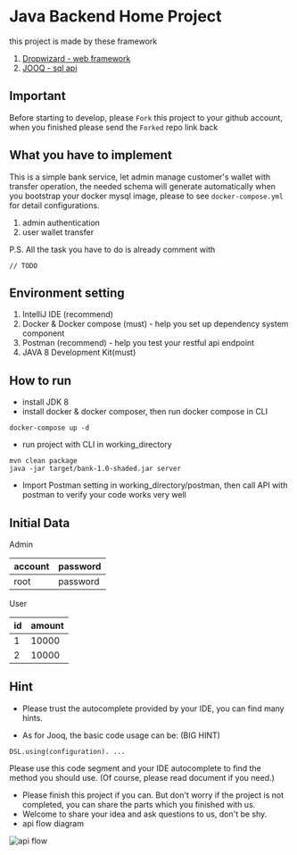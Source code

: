 # Java Backend Home Project
this project is made by these framework
1. [Dropwizard - web framework](https://www.dropwizard.io/1.3.5/docs/getting-started.html)
2. [JOOQ - sql api](https://www.jooq.org/)


## Important
Before starting to develop, please `Fork` this project to your github account, when you finished please send the `Forked` repo link back


## What you have to implement
This is a simple bank service, let admin manage customer's wallet with transfer operation,
the needed schema will generate automatically when you bootstrap your docker mysql image, please to see `docker-compose.yml` for detail configurations.
1. admin authentication
2. user wallet transfer
    
P.S. All the task you have to do is already comment with 
```
// TODO
```

## Environment setting
1. IntelliJ IDE (recommend)
2. Docker & Docker compose (must) - help you set up dependency system component
3. Postman (recommend) - help you test your restful api endpoint
4. JAVA 8 Development Kit(must)

## How to run
* install JDK 8
* install docker & docker composer, then run docker compose in CLI
```
docker-compose up -d
```
* run project with CLI in working_directory
```
mvn clean package
java -jar target/bank-1.0-shaded.jar server
```
* Import Postman setting in working_directory/postman, then call API with postman to verify your code works very well

## Initial Data
Admin

| account  | password |
|----------|----------|
| root     | password |

User

| id | amount |
|----|--------|
| 1  | 10000  |
| 2  | 10000  |

## Hint

* Please trust the autocomplete provided by your IDE, you can find many hints.

* As for Jooq, the basic code usage can be: (BIG HINT)

```
DSL.using(configuration). ...
```

Please use this code segment and your IDE autocomplete to find the method you should use. (Of course, please read document if you need.)

* Please finish this project if you can. But don't worry if the project is not completed, you can share the parts which you finished with us.
* Welcome to share your idea and ask questions to us, don't be shy.
* api flow diagram

![api flow](https://github.com/kensomanpow/java-backend-home-project/blob/master/api_flow.png)

